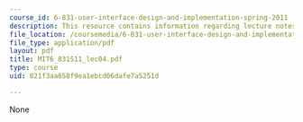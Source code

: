 ```yaml
---
course_id: 6-831-user-interface-design-and-implementation-spring-2011
description: This resource contains information regarding lecture notes.
file_location: /coursemedia/6-831-user-interface-design-and-implementation-spring-2011/821f3aa658f9ea1ebcd06dafe7a5251d_MIT6_831S11_lec04.pdf
file_type: application/pdf
layout: pdf
title: MIT6_831S11_lec04.pdf
type: course
uid: 821f3aa658f9ea1ebcd06dafe7a5251d

---
```

None